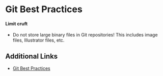 Git Best Practices
==================

#### Limit cruft

- Do not store large binary files in Git repositories! This includes image files, Illustrator files, etc.


## Additional Links

- [Git Best Practices](https://sethrobertson.github.io/GitBestPractices/)

